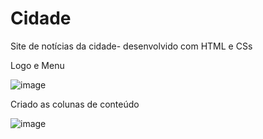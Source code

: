 # Cidade
Site de notícias da cidade- desenvolvido com HTML e CSs

<p>Logo e Menu</p>

![image](https://github.com/Niiiela/Cidade/assets/73238827/99180ba0-7640-49ec-9fff-2aadd2742c57)

<p>Criado as colunas de conteúdo</p>

![image](https://github.com/Niiiela/Cidade/assets/73238827/e79b9154-7a62-4dda-9329-500126fa929d)

